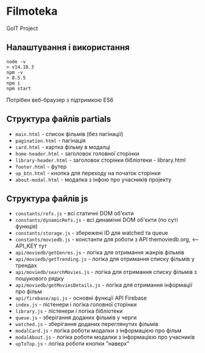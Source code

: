 # Filmoteka
GoIT Project

## Налаштування і використання

```
node -v
> v14.18.3
npm -v
> 8.5.5
npm i
npm start
```

Потрібен веб-браузер з підтримкою ES6

## Структура файлів partials
- `main.html` - список фільмів (без пагінації)
- `pagination.html` - пагінація
- `card.html` - картка фільму в модалці
- `home-header.html` - заголовок головної сторінки
- `library-header.html` - заголовок сторінки бібліотеки - library.html
- `footer.html` - футер
- `up_btn.html` - кнопка для переходу на початок сторінки
- `about-modal.html` - модалка з інфою про учасників проjекту

## Структура файлів js
- `constants/refs.js` - всі статичні DOM об'єкти
- `constants/dynamicRefs.js` - всі динамічні DOM об'єкти (по суті функція)
- `constants/storage.js` - збережені ID для watched та queue
- `constants/moviedb.js` - константи для роботи з API themoviedb.org, <-- API_KEY тут
- `api/moviedb/getGenres.js` - логіка для отримання жанрів фільмів
- `api/moviedb/getTrending.js` - логіка для отримання списку фільмів у трендах
- `api/moviedb/searchMovies.js` - логіка для отримання списку фільмів з пошукового рядку
- `api/moviedb/getMoviesDetails.js` - логіка для отримання інформації про фільм 
- `api/firebase/api.js` - основні функції API Firebase
- `index.js` - лістенери і логіка головної сторінки
- `library.js` - лістенери і логіка бібліотеки
- `queue.js` - зберігання доданих фільмів у черги
- `watched.js` - зберігання доданих переглянутих фільмів
- `modalCard.js` - логіка роботи модалки з інформацією про фільм
- `modalAbout.js` - логіка роботи модалки з інформацією про учасників
- `upToTop.js` - логіка роботи кнопки "наверх"
